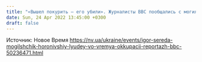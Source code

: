 ```yaml
---
title: "«Вышел покурить — его убили». Журналисты ВВС пообщались с могильщиком, который хоронил людей в Буче"
date: Sun, 24 Apr 2022 13:45:00 +0300
draft: false
---
```

Источник: Новое Время https://nv.ua/ukraine/events/igor-sereda-mogilshchik-horonivshiy-lyudey-vo-vremya-okkupacii-reportazh-bbc-50236471.html

